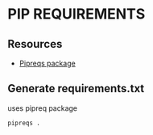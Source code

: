 # PIP REQUIREMENTS

## Resources

- [Pipreqs package](https://pypi.org/project/pipreqs/)

## Generate requirements.txt

uses pipreq package

`pipreqs .`
